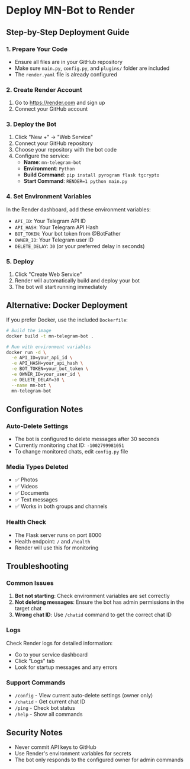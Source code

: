 # Deploy MN-Bot to Render

## Step-by-Step Deployment Guide

### 1. Prepare Your Code
- Ensure all files are in your GitHub repository
- Make sure `main.py`, `config.py`, and `plugins/` folder are included
- The `render.yaml` file is already configured

### 2. Create Render Account
1. Go to https://render.com and sign up
2. Connect your GitHub account

### 3. Deploy the Bot
1. Click "New +" → "Web Service"
2. Connect your GitHub repository
3. Choose your repository with the bot code
4. Configure the service:
   - **Name**: `mn-telegram-bot`
   - **Environment**: `Python`
   - **Build Command**: `pip install pyrogram flask tgcrypto`
   - **Start Command**: `RENDER=1 python main.py`

### 4. Set Environment Variables
In the Render dashboard, add these environment variables:
- `API_ID`: Your Telegram API ID
- `API_HASH`: Your Telegram API Hash  
- `BOT_TOKEN`: Your bot token from @BotFather
- `OWNER_ID`: Your Telegram user ID
- `DELETE_DELAY`: `30` (or your preferred delay in seconds)

### 5. Deploy
1. Click "Create Web Service"
2. Render will automatically build and deploy your bot
3. The bot will start running immediately

## Alternative: Docker Deployment

If you prefer Docker, use the included `Dockerfile`:

```bash
# Build the image
docker build -t mn-telegram-bot .

# Run with environment variables
docker run -d \
  -e API_ID=your_api_id \
  -e API_HASH=your_api_hash \
  -e BOT_TOKEN=your_bot_token \
  -e OWNER_ID=your_user_id \
  -e DELETE_DELAY=30 \
  --name mn-bot \
  mn-telegram-bot
```

## Configuration Notes

### Auto-Delete Settings
- The bot is configured to delete messages after 30 seconds
- Currently monitoring chat ID: `-1002799981051`
- To change monitored chats, edit `config.py` file

### Media Types Deleted
- ✅ Photos
- ✅ Videos  
- ✅ Documents
- ✅ Text messages
- ✅ Works in both groups and channels

### Health Check
- The Flask server runs on port 8000
- Health endpoint: `/` and `/health`
- Render will use this for monitoring

## Troubleshooting

### Common Issues
1. **Bot not starting**: Check environment variables are set correctly
2. **Not deleting messages**: Ensure the bot has admin permissions in the target chat
3. **Wrong chat ID**: Use `/chatid` command to get the correct chat ID

### Logs
Check Render logs for detailed information:
- Go to your service dashboard
- Click "Logs" tab
- Look for startup messages and any errors

### Support Commands
- `/config` - View current auto-delete settings (owner only)
- `/chatid` - Get current chat ID
- `/ping` - Check bot status
- `/help` - Show all commands

## Security Notes
- Never commit API keys to GitHub
- Use Render's environment variables for secrets
- The bot only responds to the configured owner for admin commands